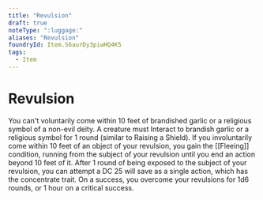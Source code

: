 ```yaml
---
title: "Revulsion"
draft: true
noteType: ":luggage:"
aliases: "Revulsion"
foundryId: Item.S6aurDy3piwHQ4K5
tags:
  - Item
---
```


# Revulsion

You can't voluntarily come within 10 feet of brandished garlic or a religious symbol of a non-evil deity. A creature must Interact to brandish garlic or a religious symbol for 1 round (similar to Raising a Shield). If you involuntarily come within 10 feet of an object of your revulsion, you gain the [[Fleeing]] condition, running from the subject of your revulsion until you end an action beyond 10 feet of it. After 1 round of being exposed to the subject of your revulsion, you can attempt a DC 25 will save as a single action, which has the concentrate trait. On a success, you overcome your revulsions for 1d6 rounds, or 1 hour on a critical success.
